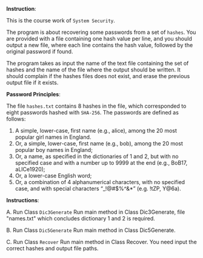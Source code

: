 **Instruction**:

 This is the course work of `System Security`.

 The program is about recovering some passwords from a set of `hashes`. 
You are provided with a file containing one hash value per line, and you should output a new
file, where each line contains the hash value, followed by the original password if found.

 The program takes as input the name of the text file containing the set of hashes and the
name of the file where the output should be written. It should complain if the hashes files
does not exist, and erase the previous output file if it exists. 
 
**Password Principles**:

 The file `hashes.txt` contains 8 hashes in the file, which corresponded to eight passwords hashed with `SHA-256`. The passwords are
defined as follows:
 1. A simple, lower-case, first name (e.g., alice), among the 20 most popular girl names in
England.
 2. Or, a simple, lower-case, first name (e.g., bob), among the 20 most popular boy names
in England;
 3. Or, a name, as specified in the dictionaries of 1 and 2, but with no specified case and
with a number up to 9999 at the end (e.g., BoB17, aLICe1920);
 4. Or, a lower-case English word;
 5. Or, a combination of 4 alphanumerical characters, with no specified case, and with
special characters “_!@#$%^&*” (e.g. !tZP, Y@6a).



**Instructions**:

 A.	Run Class `Dic3Generate`
Run main method in Class Dic3Generate, file "names.txt" which concludes dictionary 1 and 2 is required.

 B.	Run Class `Dic5Generate`
Run main method in Class Dic5Generate.

 C.	Run Class `Recover`
Run main method in Class Recover. You need input the correct hashes and output file paths.
